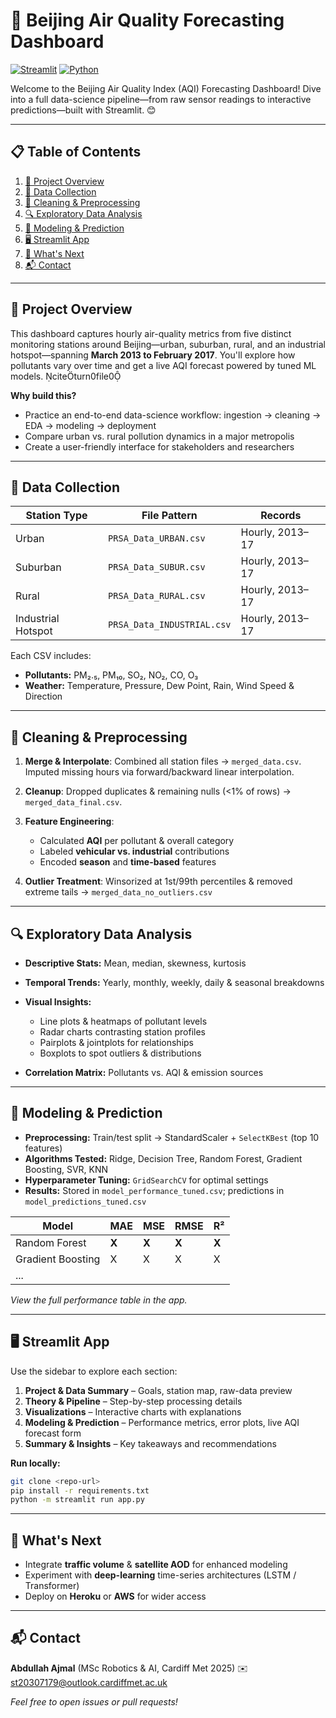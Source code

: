# 🌆 Beijing Air Quality Forecasting Dashboard

[![Streamlit](https://img.shields.io/badge/Streamlit-%23FF4B4B.svg?logo=streamlit\&logoColor=white)](https://streamlit.io) [![Python](https://img.shields.io/badge/Python-%233776AB.svg?logo=python\&logoColor=white)](https://python.org)

Welcome to the Beijing Air Quality Index (AQI) Forecasting Dashboard! Dive into a full data-science pipeline—from raw sensor readings to interactive predictions—built with Streamlit. 😊

---

## 📋 Table of Contents

1. [🚀 Project Overview](#-project-overview)
2. [📂 Data Collection](#-data-collection)
3. [🧹 Cleaning & Preprocessing](#-cleaning--preprocessing)
4. [🔍 Exploratory Data Analysis](#-exploratory-data-analysis)
5. [🤖 Modeling & Prediction](#-modeling--prediction)
6. [🖥️ Streamlit App](#-streamlit-app)
7. [🔮 What's Next](#-whats-next)
8. [📬 Contact](#-contact)

---

## 🚀 Project Overview

This dashboard captures hourly air-quality metrics from five distinct monitoring stations around Beijing—urban, suburban, rural, and an industrial hotspot—spanning **March 2013 to February 2017**. You'll explore how pollutants vary over time and get a live AQI forecast powered by tuned ML models. citeturn0file0

**Why build this?**

* Practice an end-to-end data-science workflow: ingestion → cleaning → EDA → modeling → deployment
* Compare urban vs. rural pollution dynamics in a major metropolis
* Create a user-friendly interface for stakeholders and researchers

---

## 📂 Data Collection

| Station Type       | File Pattern               | Records         |
| ------------------ | -------------------------- | --------------- |
| Urban              | `PRSA_Data_URBAN.csv`      | Hourly, 2013–17 |
| Suburban           | `PRSA_Data_SUBUR.csv`      | Hourly, 2013–17 |
| Rural              | `PRSA_Data_RURAL.csv`      | Hourly, 2013–17 |
| Industrial Hotspot | `PRSA_Data_INDUSTRIAL.csv` | Hourly, 2013–17 |

Each CSV includes:

* **Pollutants:** PM₂.₅, PM₁₀, SO₂, NO₂, CO, O₃
* **Weather:** Temperature, Pressure, Dew Point, Rain, Wind Speed & Direction

---

## 🧹 Cleaning & Preprocessing

1. **Merge & Interpolate**: Combined all station files → `merged_data.csv`. Imputed missing hours via forward/backward linear interpolation.
2. **Cleanup**: Dropped duplicates & remaining nulls (<1% of rows) → `merged_data_final.csv`.
3. **Feature Engineering**:

   * Calculated **AQI** per pollutant & overall category
   * Labeled **vehicular vs. industrial** contributions
   * Encoded **season** and **time-based** features
4. **Outlier Treatment**: Winsorized at 1st/99th percentiles & removed extreme tails → `merged_data_no_outliers.csv`

---

## 🔍 Exploratory Data Analysis

* **Descriptive Stats:** Mean, median, skewness, kurtosis
* **Temporal Trends:** Yearly, monthly, weekly, daily & seasonal breakdowns
* **Visual Insights:**

  * Line plots & heatmaps of pollutant levels
  * Radar charts contrasting station profiles
  * Pairplots & jointplots for relationships
  * Boxplots to spot outliers & distributions
* **Correlation Matrix:** Pollutants vs. AQI & emission sources

---

## 🤖 Modeling & Prediction

* **Preprocessing:** Train/test split → StandardScaler + `SelectKBest` (top 10 features)
* **Algorithms Tested:** Ridge, Decision Tree, Random Forest, Gradient Boosting, SVR, KNN
* **Hyperparameter Tuning:** `GridSearchCV` for optimal settings
* **Results:** Stored in `model_performance_tuned.csv`; predictions in `model_predictions_tuned.csv`

| Model             | MAE   | MSE   | RMSE  | R²    |
| ----------------- | ----- | ----- | ----- | ----- |
| Random Forest     | **X** | **X** | **X** | **X** |
| Gradient Boosting | X     | X     | X     | X     |
| ...               |       |       |       |       |

*View the full performance table in the app.*

---

## 🖥️ Streamlit App

Use the sidebar to explore each section:

1. **Project & Data Summary** – Goals, station map, raw-data preview
2. **Theory & Pipeline** – Step-by-step processing details
3. **Visualizations** – Interactive charts with explanations
4. **Modeling & Prediction** – Performance metrics, error plots, live AQI forecast form
5. **Summary & Insights** – Key takeaways and recommendations

**Run locally:**

```bash
git clone <repo-url>
pip install -r requirements.txt
python -m streamlit run app.py
```

---

## 🔮 What's Next

* Integrate **traffic volume** & **satellite AOD** for enhanced modeling
* Experiment with **deep-learning** time-series architectures (LSTM / Transformer)
* Deploy on **Heroku** or **AWS** for wider access

---

## 📬 Contact

**Abdullah Ajmal** (MSc Robotics & AI, Cardiff Met 2025)
✉️ [st20307179@outlook.cardiffmet.ac.uk](mailto:st20307179@outlook.cardiffmet.ac.uk)

*Feel free to open issues or pull requests!*

